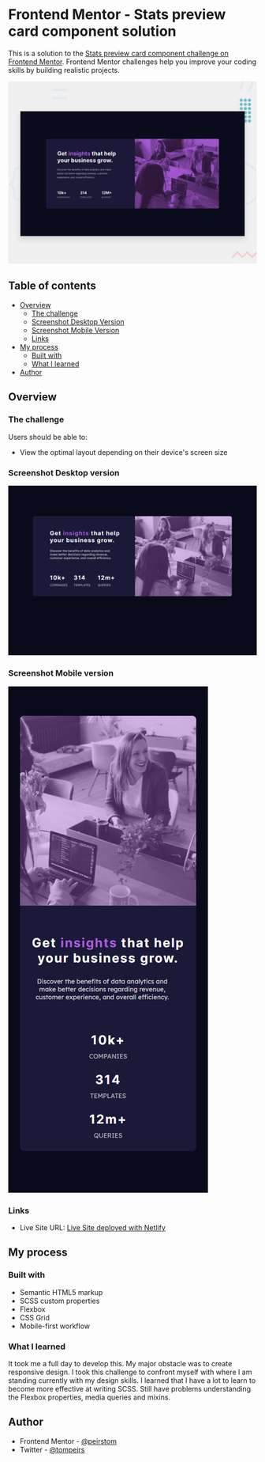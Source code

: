 # Frontend Mentor - Stats preview card component solution

This is a solution to the [Stats preview card component challenge on Frontend Mentor](https://www.frontendmentor.io/challenges/stats-preview-card-component-8JqbgoU62). Frontend Mentor challenges help you improve your coding skills by building realistic projects. 

![Design preview for the Stats preview card component coding challenge](./design/desktop-preview.jpg)

## Table of contents

- [Overview](#overview)
  - [The challenge](#the-challenge)
  - [Screenshot Desktop Version](#screenshot-desktop-version)
  - [Screenshot Mobile Version](#screenshot-mobile-version)
  - [Links](#links)
- [My process](#my-process)
  - [Built with](#built-with)
  - [What I learned](#what-i-learned)
- [Author](#author)


## Overview

### The challenge

Users should be able to:

- View the optimal layout depending on their device's screen size

### Screenshot Desktop version

![Results Desktop version](./design/result_dekstop_screenshot.png)


### Screenshot Mobile version

![Results mobile version](./design/result_mobile_screenshot.png)

### Links

- Live Site URL: [Live Site deployed with Netlify](https://agitated-lamport-c049c2.netlify.app/)


## My process

### Built with

- Semantic HTML5 markup
- SCSS custom properties
- Flexbox
- CSS Grid
- Mobile-first workflow

### What I learned

It took me a full day to develop this. My major obstacle was to create responsive design.
I took this challenge to confront myself with where I am standing currently with my design skills. I learned that I have a lot to learn to become more effective at writing SCSS.
Still have problems understanding the Flexbox properties, media queries and mixins.


## Author

- Frontend Mentor - [@peirstom](https://www.frontendmentor.io/profile/peirstom)
- Twitter - [@tompeirs](https://www.twitter.com/tompeirs)

